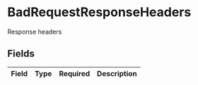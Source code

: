 # BadRequestResponseHeaders

Response headers


## Fields

| Field       | Type        | Required    | Description |
| ----------- | ----------- | ----------- | ----------- |